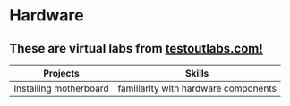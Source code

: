 <h1>Hardware</h1>

<h2>These are virtual labs from <a <a href="https://www.testout.com/labsim">testoutlabs.com!</a></h2>

|Projects|Skills|
|--------|--------|
|Installing motherboard|familiarity with hardware components|
